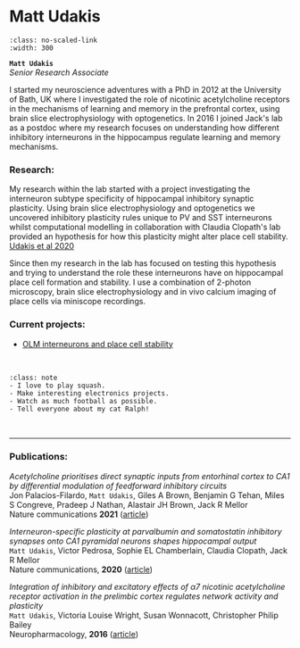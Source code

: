 # Matt Udakis

```{image} ../../img/members/mattudakis.jpg 
:class: no-scaled-link
:width: 300
```

**`Matt Udakis`**  
_Senior Research Associate_  
[<i class="fa-brands fa-twitter fa-lg" style="color:#2a67cf"></i>](https://twitter.com/matt_youdaykiss?lang=en-GB)
[<i class="fa-brands fa-linkedin-in fa-lg" style="color:#5a97d8"></i>](https://www.linkedin.com/in/matt-udakis-21070485/?originalSubdomain=uk)
[<i class="fa-brands fa-researchgate" style="color: #57dba8;"></i>](https://www.researchgate.net/profile/Matt-Udakis)
[<i class="fa-brands fa-github" style="color: #696969;"></i>](https://www.github.com/mattudakis)
[<i class="fa-solid fa-building-columns" style="color: #d74242;"></i>](https://research-information.bris.ac.uk/en/persons/matt-udakis)
[<i class="fa-solid fa-envelope"></i>](mailto:matt.udakis@bristol.ac.uk)
<!--[<i class="fa-brands fa-orcid" style="color: #6eee5d;"></i>](https://www.orcid.org)-->

I started my neuroscience adventures with a PhD in 2012 at the University of Bath, UK where I investigated the role of nicotinic acetylcholine receptors in the 
mechanisms of learning and memory in the prefrontal cortex, using brain slice electrophysiology with optogenetics.
In 2016 I joined Jack's lab as a postdoc where my research focuses on understanding how different inhibitory interneurons in the hippocampus regulate learning and memory mechanisms. 


### Research:
 
My research within the lab started with a project investigating the interneuron subtype specificity of hippocampal inhibitory synaptic plasticity.
Using brain slice electrophysiology and optogenetics we uncovered inhibitory plasticity rules unique to PV and SST interneurons whilst computational modelling  in collaboration with Claudia Clopath's lab provided an hypothesis for how this plasticity might alter place cell stability. [Udakis et al 2020](https://www.nature.com/articles/s41467-020-18074-8) 

Since then my research in the lab has focused on testing this hypothesis and trying to understand the role these interneurons have on hippocampal place cell formation and stability.
I use a combination of 2-photon microscopy, brain slice electrophysiology and in vivo calcium imaging of place cells via miniscope recordings. 

### Current projects:

- [OLM interneurons and place cell stability](../../projects/olm-placecells)


&nbsp;


```{admonition} Outside of the lab
:class: note
- I love to play squash. 
- Make interesting electronics projects.
- Watch as much football as possible. 
- Tell everyone about my cat Ralph!
``` 


&nbsp;

---


### Publications:

_Acetylcholine prioritises direct synaptic inputs from entorhinal cortex to CA1 by differential modulation of feedforward inhibitory circuits_<br>
Jon Palacios-Filardo, `Matt Udakis`, Giles A Brown, Benjamin G Tehan, Miles S Congreve, Pradeep J Nathan, Alastair JH Brown, Jack R Mellor <br>
Nature communications **2021** ([article](https://www.nature.com/articles/s41467-021-25280-5)) 

_Interneuron-specific plasticity at parvalbumin and somatostatin inhibitory synapses onto CA1 pyramidal neurons shapes hippocampal output_<br>
`Matt Udakis`, Victor Pedrosa, Sophie EL Chamberlain, Claudia Clopath, Jack R Mellor <br>
Nature communications, **2020** ([article](https://www.nature.com/articles/s41467-020-18074-8)) 

_Integration of inhibitory and excitatory effects of α7 nicotinic acetylcholine receptor activation in the prelimbic cortex regulates network activity and plasticity_<br>
`Matt Udakis`, Victoria Louise Wright, Susan Wonnacott, Christopher Philip Bailey <br>
Neuropharmacology, **2016** ([article](https://www.sciencedirect.com/science/article/pii/S0028390816300636)) 


&nbsp;


